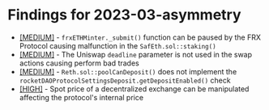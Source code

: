 # Findings for 2023-03-asymmetry 

- [[MEDIUM]]([MEDIUM]-'''frxETHMinter._submit()'''_function_can_be_paused_by_the_FRX_Protocol_causing_malfunction_in_the_'''SafEth.sol::staking()'''/README.md) - ```frxETHMinter._submit()``` function can be paused by the FRX Protocol causing malfunction in the ```SafEth.sol::staking()```
- [[MEDIUM]]([MEDIUM]-The_Uniswap_'''deadline'''_parameter_is_not_used_in_the_swap_actions_causing_perform_bad_trades/README.md) - The Uniswap ```deadline``` parameter is not used in the swap actions causing perform bad trades
- [[MEDIUM]]([MEDIUM]-'''Reth.sol::poolCanDeposit()'''_does_not_implement_the_'''rocketDAOProtocolSettingsDeposit.getDepositEnabled()'''_check/README.md) - ```Reth.sol::poolCanDeposit()``` does not implement the ```rocketDAOProtocolSettingsDeposit.getDepositEnabled()``` check
- [[HIGH]]([HIGH]-Spot_price_of_a_decentralized_exchange_can_be_manipulated_affecting_the_protocol's_internal_price/README.md) - Spot price of a decentralized exchange can be manipulated affecting the protocol's internal price
